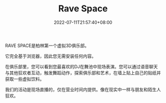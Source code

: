 ﻿---
weight: 
title: "Rave Space"
description: "在柏林的第一个虚拟3D俱乐部与来自世界各地的人们狂欢。Rave with people from all over the world in Berlin's first virtual 3D Club"
date: 2022-07-11T21:57:40+08:00
lastmod: 2022-07-11T16:45:40+08:00
draft: false
authors: ["june"]
featuredImage: "389.png"
link: "https://ravespace.club/"
tags: ["Rave Space","元宇宙娱乐"]
categories: ["navigation"]
navigation: ["元宇宙娱乐"]
lightgallery: true
toc: true
pinned: false
recommend: false
recommend1: false
---
RAVE SPACE是柏林第一个虚拟3D俱乐部。

它完全基于浏览器，因此您无需安装任何内容。

在俱乐部里，您可以看到您最喜欢的DJ在舞池中现场表演。您可以通过语音聊天与其他狂欢者互动，触发舞蹈动作，探索俱乐部和艺术，在墙上贴上自己的贴纸并获取一些虚拟饮料。

我们的活动是现场直播的，仅在营业时间内提供。像在现实中一样与朋友和陌生人狂欢。